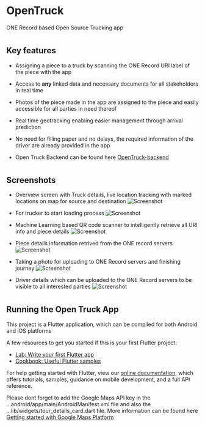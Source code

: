 # OpenTruck

ONE Record based Open Source Trucking app

#
## Key features

- Assigning a piece to a truck by scanning the ONE Record URI label of the piece with the app

- Access to **any** linked data and necessary documents for all stakeholders in real time

- Photos of the piece made in the app are assigned to the piece and easily accessible for all parties in need thereof

- Real time geotracking enabling easier management through arrival prediction

- No need for filling paper and no delays, the required information of the driver are already provided in the app

- Open Truck Backend can be found here [OpenTruck-backend](https://github.com/chi-deutschland/open-truck-backend)

#
## Screenshots

- Overview screen with Truck details, live location tracking with marked locations on map for source and destination
 ![Screenshot](/images/overview.jpeg)
 
- For trucker to start loading process
 ![Screenshot](/images/loading_screen.jpeg)
 
- Machine Learning based QR code scanner to intelligently retrieve all URI info and piece details
 ![Screenshot](/images/qr_code_scanner.jpeg)
 
- Piece details information retrived from the ONE record servers
 ![Screenshot](/images/piece_details.jpeg)
 
- Taking a photo for uploading to ONE Record servers and finishing journey
 ![Screenshot](/images/take_photo.jpeg)

- Driver details which can be uploaded to the ONE Record servers to be visible to all interested parties
 ![Screenshot](/images/settings.jpeg)

#
## Running the Open Truck App
This project is a Flutter application, which can be compiled for both Android and iOS platforms

A few resources to get you started if this is your first Flutter project:

- [Lab: Write your first Flutter app](https://flutter.dev/docs/get-started/codelab)
- [Cookbook: Useful Flutter samples](https://flutter.dev/docs/cookbook)

For help getting started with Flutter, view our
[online documentation](https://flutter.dev/docs), which offers tutorials,
samples, guidance on mobile development, and a full API reference.

Please dont forget to add the Google Maps API key in the  ...android/app/main/AndroidManifest.xml file and also the  ...lib/widgets/tour_details_card.dart file.
More information can be found here [Getting started with Google Maps Platform](https://developers.google.com/maps/gmp-get-started)




